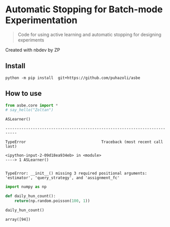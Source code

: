 # Automatic Stopping for Batch-mode Experimentation
> Code for using active learning and automatic stopping for designing experiments


Created with nbdev by ZP

## Install

`python -m pip install  git+https://github.com/puhazoli/asbe`

## How to use

```python
from asbe.core import *
# say_hello("Zoltan")
```

```python
ASLearner()
```


    ---------------------------------------------------------------------------

    TypeError                                 Traceback (most recent call last)

    <ipython-input-2-09d18ea934eb> in <module>
    ----> 1 ASLearner()
    

    TypeError: __init__() missing 3 required positional arguments: 'estimator', 'query_strategy', and 'assignment_fc'


```python
import numpy as np
```

```python
def daily_hun_count():
    return(np.random.poisson(100, 1))
```

```python
daily_hun_count()
```




    array([94])


